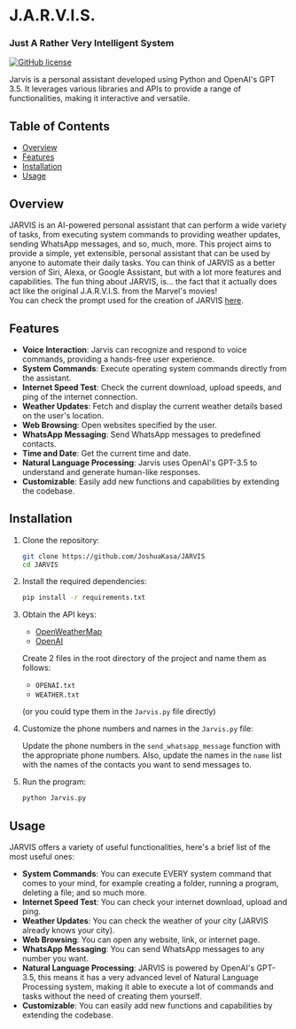 # J.A.R.V.I.S.
### Just A Rather Very Intelligent System

[![GitHub license](https://img.shields.io/github/license/JoshuaKasa/JARVIS)](https://github.com/JoshuaKasa/JARVIS/blob/main/LICENSE)

Jarvis is a personal assistant developed using Python and OpenAI's GPT 3.5. It leverages various libraries and APIs to provide a range of functionalities, making it interactive and versatile.

## Table of Contents

- [Overview](#overview)
- [Features](#features)
- [Installation](#installation)
- [Usage](#usage)

## Overview

JARVIS is an AI-powered personal assistant that can perform a wide variety of tasks, from executing system commands to providing weather updates, sending WhatsApp messages, and so, much, more. This project aims to provide a simple, yet extensible, personal assistant that can be used by anyone to automate their daily tasks.
You can think of JARVIS as a better version of Siri, Alexa, or Google Assistant, but with a lot more features and capabilities. The fun thing about JARVIS, is... the fact that it actually does act like the original J.A.R.V.I.S. from the Marvel's movies!<br>
You can check the prompt used for the creation of JARVIS [here](https://github.com/JoshuaKasa/JARVIS/blob/main/src/JarvisPrompt.py).

## Features

- **Voice Interaction**: Jarvis can recognize and respond to voice commands, providing a hands-free user experience.
- **System Commands**: Execute operating system commands directly from the assistant.
- **Internet Speed Test**: Check the current download, upload speeds, and ping of the internet connection.
- **Weather Updates**: Fetch and display the current weather details based on the user's location.
- **Web Browsing**: Open websites specified by the user.
- **WhatsApp Messaging**: Send WhatsApp messages to predefined contacts.
- **Time and Date**: Get the current time and date.
- **Natural Language Processing**: Jarvis uses OpenAI's GPT-3.5 to understand and generate human-like responses.
- **Customizable**: Easily add new functions and capabilities by extending the codebase.

## Installation

1. Clone the repository:

   ```bash
   git clone https://github.com/JoshuaKasa/JARVIS
   cd JARVIS
    ```
   
2. Install the required dependencies:

    ```bash
    pip install -r requirements.txt
    ```
   
3. Obtain the API keys:

    - [OpenWeatherMap](https://openweathermap.org/api)
    - [OpenAI](https://beta.openai.com/)

    Create 2 files in the root directory of the project and name them as follows:
    - `OPENAI.txt`
    - `WEATHER.txt`

   (or you could type them in the `Jarvis.py` file directly)

4. Customize the phone numbers and names in the `Jarvis.py` file:

    Update the phone numbers in the `send_whatsapp_message` function with the appropriate phone numbers. Also, update the names in the `name` list with the names of the contacts you want to send messages to.

5. Run the program:

    ```bash
    python Jarvis.py
    ```
   
## Usage

JARVIS offers a variety of useful functionalities, here's a brief list of the most useful ones:
- **System Commands**: You can execute EVERY system command that comes to your mind, for example creating a folder, running a program, deleting a file; and so much more.
- **Internet Speed Test**: You can check your internet download, upload and ping.
- **Weather Updates**: You can check the weather of your city (JARVIS already knows your city).
- **Web Browsing**: You can open any website, link, or internet page.
- **WhatsApp Messaging**: You can send WhatsApp messages to any number you want.
- **Natural Language Processing**: JARVIS is powered by OpenAI's GPT-3.5, this means it has a very advanced level of Natural Language Processing system, making it able to execute a lot of commands and tasks without the need of creating them yourself.
- **Customizable**: You can easily add new functions and capabilities by extending the codebase.